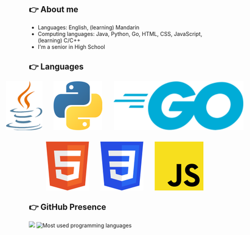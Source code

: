 ## 👉 About me
- Languages: English, (learning) Mandarin
- Computing languages: Java, Python, Go, HTML, CSS, JavaScript, (learning) C/C++
- I'm a senior in High School

## 👉 Languages

<div style="display:flex;justify-content:center;gap:30px;">
<img src="assets/java.png" height="128">
<img src="assets/python.png" width="128">
<img src="assets/go.png" height="128">
</div>

<div style="margin-bottom:30px;"></div>

<div style="display:flex;justify-content:center;gap:30px;">
<img src="assets/html.png" height="128">
<img src="assets/css.png" height="128">
<img src="assets/javascript.png" height="128">
</div>

## 👉 GitHub Presence

<img src="https://github-profile-summary-cards.vercel.app/api/cards/profile-details?username=YoungerMax&theme=github_dark" />
<img src="https://github-readme-stats.vercel.app/api/top-langs/?username=YoungerMax&theme=default&show_icons=true&hide_border=true&layout=compact" alt="Most used programming languages" />

